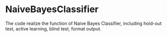 # NaiveBayesClassifier
The code realize the function of Naive Bayes Classifier, including hold-out test, active learning, blind test, format output.
